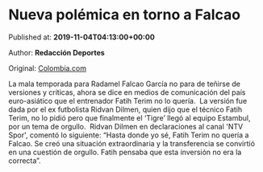 
# Nueva polémica en torno a Falcao

Published at: **2019-11-04T04:13:00+00:00**

Author: **Redacción Deportes**

Original: [Colombia.com](https://www.colombia.com/futbol/colombianos-en-el-exterior/super-liga-turca-turquia-galatasaray-falcao-garcia-246441)

La mala temporada para Radamel Falcao García no para de teñirse de versiones y críticas, ahora se dice en medios de comunicación del país euro-asiático que el entrenador Fatih Terim no lo quería. 
La versión fue dada por el ex futbolista Ridvan Dilmen, quien dijo que el técnico Fatih Terim, no lo pidió pero que finalmente el ‘Tigre’ llegó al equipo Estambul, por un tema de orgullo. 
Ridvan Dilmen en declaraciones al canal 'NTV Spor', comentó lo siguiente: “Hasta donde yo sé, Fatih Terim no quería a Falcao. Se creó una situación extraordinaria y la transferencia se convirtió en una cuestión de orgullo. Fatih pensaba que esta inversión no era la correcta”. 

